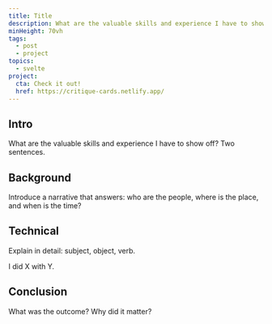 ```yaml
---
title: Title
description: What are the valuable skills and experience I have to show off? Two sentences.
minHeight: 70vh
tags:
  - post
  - project
topics:
  - svelte
project:
  cta: Check it out!
  href: https://critique-cards.netlify.app/
---
```


## Intro

What are the valuable skills and experience I have to show off? Two sentences.

## Background

Introduce a narrative that answers: who are the people, where is the place, and when is the time?

## Technical

Explain in detail: subject, object, verb.

I did X with Y.

## Conclusion

What was the outcome? Why did it matter?
